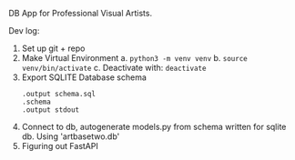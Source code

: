 DB App for Professional Visual Artists.

Dev log:
1. Set up git + repo
2. Make Virtual Environment
    a. `python3 -m venv venv`
    b. `source venv/bin/activate`
    c. Deactivate with: `deactivate`
3. Export SQLITE Database schema
    ```
    .output schema.sql
    .schema
    .output stdout
    ```
4. Connect to db, autogenerate models.py from schema written for sqlite db. Using 'artbasetwo.db'
5. Figuring out FastAPI


